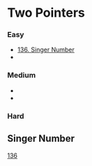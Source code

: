 # Two Pointers
<!------------------------------------------------------------------------------------------------------------------------------------------------------>
### Easy
- [136. Singer Number](#Singer-Number)
- [](#)

### Medium
- [](#)
- [](#)

### Hard

## Singer Number
[136](https://leetcode.com/problems/Singer-Number/)

## 
[](https://leetcode.com/problems//)
